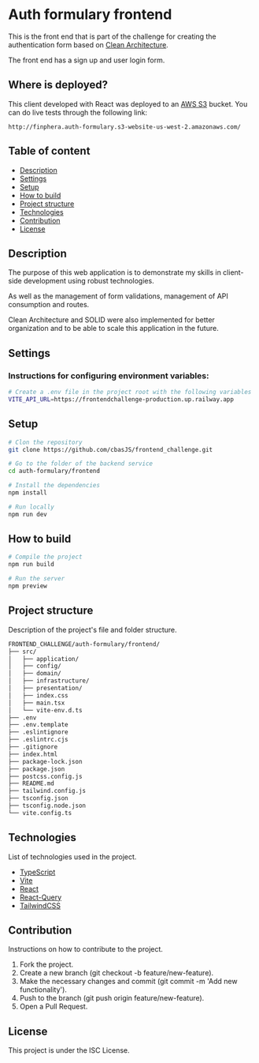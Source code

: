 # Auth formulary frontend

This is the front end that is part of the challenge for creating the authentication form based on [Clean Architecture](https://blog.cleancoder.com/uncle-bob/2012/08/13/the-clean-architecture.html).

The front end has a sign up and user login form.

## Where is deployed?

This client developed with React was deployed to an [AWS S3](https://aws.amazon.com/es/s3/) bucket. You can do live tests through the following link:

`http://finphera.auth-formulary.s3-website-us-west-2.amazonaws.com/`

## Table of content

- [Description](#description)
- [Settings](#setting)
- [Setup](#setup)
- [How to build](#how-to-build)
- [Project structure](#project-structure)
- [Technologies](#technologies)
- [Contribution](#contribution)
- [License](#License)

## Description

The purpose of this web application is to demonstrate my skills in client-side development using robust technologies.

As well as the management of form validations, management of API consumption and routes.

Clean Architecture and SOLID were also implemented for better organization and to be able to scale this application in the future.

## Settings

### Instructions for configuring environment variables:

```bash
# Create a .env file in the project root with the following variables
VITE_API_URL=https://frontendchallenge-production.up.railway.app
```

## Setup

```bash
# Clon the repository
git clone https://github.com/cbasJS/frontend_challenge.git

# Go to the folder of the backend service
cd auth-formulary/frontend

# Install the dependencies
npm install

# Run locally
npm run dev
```

## How to build

```bash
# Compile the project
npm run build

# Run the server
npm preview
```

## Project structure

Description of the project's file and folder structure.

```bash
FRONTEND_CHALLENGE/auth-formulary/frontend/
├── src/
│   ├── application/
│   ├── config/
│   ├── domain/
│   ├── infrastructure/
│   ├── presentation/
│   ├── index.css
│   ├── main.tsx
│   └── vite-env.d.ts
├── .env
├── .env.template
├── .eslintignore
├── .eslintrc.cjs
├── .gitignore
├── index.html
├── package-lock.json
├── package.json
├── postcss.config.js
├── README.md
├── tailwind.config.js
├── tsconfig.json
├── tsconfig.node.json
└── vite.config.ts
```

## Technologies

List of technologies used in the project.

- [TypeScript](https://www.typescriptlang.org/)
- [Vite](https://vitejs.dev/)
- [React](https://es.react.dev/)
- [React-Query](https://tanstack.com/)
- [TailwindCSS](https://tailwindcss.com/)

## Contribution

Instructions on how to contribute to the project.

1. Fork the project.
2. Create a new branch (git checkout -b feature/new-feature).
3. Make the necessary changes and commit (git commit -m 'Add new functionality').
4. Push to the branch (git push origin feature/new-feature).
5. Open a Pull Request.

## License

This project is under the ISC License.
